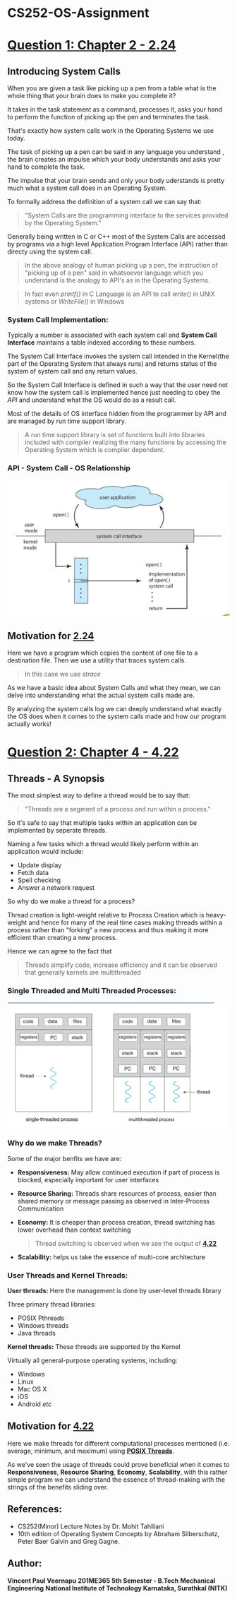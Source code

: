 # CS252-OS-Assignment

# [Question 1: Chapter 2 - 2.24](https://github.com/VincentPaulV/CS252-OS-Assignment/tree/main/Q1-2.24)

##  Introducing System Calls
When you are given a task like picking up a pen from a table what is the whole thing that your brain does to make you complete it?

It takes in the task statement as a command, processes it, asks your hand to perform the function of picking up the pen and terminates the task.

That's exactly how system calls work in the Operating Systems we use today.

The task of picking up a pen can be said in any language you understand , the brain creates an impulse which your body understands and asks your hand to complete the task.

The impulse that your brain sends and only your body uderstands is pretty much what a system call does in an Operating System.

To formally address the definition of a system call we can say that:

> "System Calls are the programming interface to the services provided by the Operating System."

Generally being written in C or C++ most of the System Calls are accessed by programs via a high level Application Program Interface (API) rather than directy using the system call.

>In the above analogy of human picking up a pen, the instruction of "picking up of a pen" said in whatsoever language which you understand is the analogy to API's as in the Operating Systems.

>In fact even *printf()* in C Language is an API to call *write()* in UNIX systems or *WriteFile()* in Windows

### System Call Implementation:

Typically a number is associated with each system call and **System Call Interface** maintains a table indexed according to these numbers.

The System Call Interface invokes the system call intended in the Kernel(the part of the Operating System that always runs) and returns status of the system of system call and any return values.

So the System Call Interface is defined in such a way that the user need not know how the system call is implemented hence just needing to obey the *API* and understand what the OS would do as a result call.

Most of the details of OS interface hidden from the programmer by API and are managed by run time support library.

>A run time support library is set of functions built into libraries included with compiler realizing the many functions by accessing the Operating System which is compiler dependent.

### API - System Call - OS Relationship

![API-System Call-OS Relationship](/images/api_os_relation.png)

## Motivation for [2.24](https://github.com/VincentPaulV/CS252-OS-Assignment/tree/main/Q2-4.22)

Here we have a program which copies the content of one file to a destination file.
Then we use a utility that traces system calls.
>In this case we use *strace*

As we have a basic idea about System Calls and what they mean, we can delve into understanding what the actual system calls made are.

By analyzing the system calls log we can deeply understand what exactly the OS does when it comes to the system calls made and how our program actually works!




# [Question 2: Chapter 4 - 4.22](https://github.com/VincentPaulV/CS252-OS-Assignment/tree/main/Q2-4.22)

## Threads - A Synopsis
The most simplest way to define a thread would be to say that:
> "Threads are a segment of a process and run within a process."

So it's safe to say that multiple tasks within an application can be implemented by seperate threads.

Naming a few tasks which a thread would likely perform within an application would include:
* Update display
* Fetch data
* Spell checking
* Answer a network request

So why do we make a thread for a process?

Thread creation is light-weight relative to Process Creation which is heavy-weight and hence for many of the real time cases making threads within a process rather than "forking" a new process and thus making it more efficient than creating a new process.

Hence we can agree to the fact that
> Threads simplify code, increase efficiency and it can be observed that generally kernels are multithreaded

### Single Threaded and Multi Threaded Processes:

![Multi-Thread vs Single Thread](/images/multi_thread_process.png)
### Why do we make Threads?
Some of the major benfits we have are:
* **Responsiveness:** May allow continued execution if part of process is blocked, especially important for user interfaces
* **Resource Sharing:** Threads share resources of process, easier than shared memory or message passing as observed in Inter-Process Communication
* **Economy:** It is cheaper than process creation, thread switching has lower overhead than context switching

   > Thread switching is observed when we see the output of [**4.22**](https://github.com/VincentPaulV/CS252-OS-Assignment/tree/main/Q2-4.22)
* **Scalability:** helps us take the essence of multi-core architecture

### User Threads and Kernel Threads:

**User threads:** Here the management is done by user-level threads library
  
  Three primary thread libraries:
  * POSIX Pthreads
  * Windows threads
  * Java threads

**Kernel threads:** These threads are supported by the Kernel

  Virtually all general-purpose operating systems, including:
  * Windows
  * Linux
  * Mac OS X
  * iOS
  * Android *etc*

## Motivation for [**4.22**](https://github.com/VincentPaulV/CS252-OS-Assignment/tree/main/Q2-4.22)

Here we make threads for different computational processes mentioned (i.e. average, minimum, and maximum) using [**POSIX Threads**](https://github.com/VincentPaulV/CS252-OS-Assignment#user-threads-and-kernel-threads).

As we've seen the usage of threads could prove beneficial when it comes to **Responsiveness**, **Resource Sharing**, **Economy**, **Scalability**, with this rather simple program we can understand the essence of thread-making with the strings of the benefits sliding over.

## References:
- CS252(Minor) Lecture Notes by Dr. Mohit Tahiliani
- 10th edition of Operating System Concepts by Abraham Silberschatz, Peter Baer Galvin and Greg Gagne.

## Author:

   **Vincent Paul Veernapu**
         **201ME365**
    **5th Semester - B.Tech** 
   **Mechanical Engineering**
**National Institute of Technology Karnataka, Surathkal (NITK)**
 








